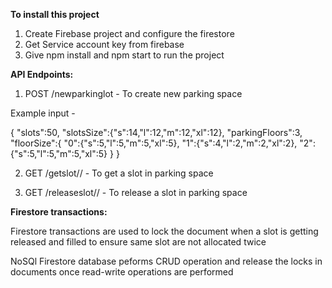 **To install this project**

1. Create Firebase project and configure the firestore
2. Get Service account key from firebase
3. Give npm install and npm start to run the project

**API Endpoints:**

  1. POST  /newparkinglot  -  To create new parking space

  Example input -

  {
  "slots":50,
  "slotsSize":{"s":14,"l":12,"m":12,"xl":12},
  "parkingFloors":3,
  "floorSize":{
      "0":{"s":5,"l":5,"m":5,"xl":5},
      "1":{"s":4,"l":2,"m":2,"xl":2},
      "2":{"s":5,"l":5,"m":5,"xl":5}
  }
  }
  
  2. GET /getslot/<Parkinglot ID>/<Size>  - To get a slot in parking space
  
  3. GET /releaseslot/<Parkinglot ID>/<slot id> - To release a slot in parking space
  
**Firestore transactions:**
  
  Firestore transactions are used to lock the document when a slot is getting released and filled to ensure same slot are not allocated twice
  
  NoSQl Firestore database peforms CRUD operation and release the locks in documents once read-write operations are performed

  
